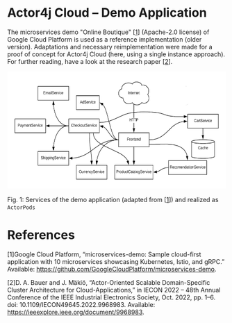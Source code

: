 # Actor4j Cloud – Demo Application #

The microservices demo "Online Boutique" [[1](#1)] (Apache-2.0 license) of Google Cloud Platform is used as a reference implementation (older version). Adaptations and necessary reimplementation were made for a proof of concept for Actor4j Cloud (here, using a single instance approach). For further reading, have a look at the research paper [[2](#2)].

<img src="doc/images/architecture-diagram.png" alt="The Reactive Manifesto" width="708" height="270"/>

Fig. 1: Services of the demo application (adapted from [[1](#1)]) and realized as `ActorPods`


# References #

[1]<a name="1"/>Google Cloud Platform, “microservices-demo: Sample cloud-first application with 10 microservices showcasing Kubernetes, Istio, and gRPC.” Available: https://github.com/GoogleCloudPlatform/microservices-demo.


[2]<a name="2"/>D. A. Bauer and J. Mäkiö, “Actor-Oriented Scalable Domain-Specific Cluster Architecture for Cloud-Applications,” in IECON 2022 – 48th Annual Conference of the IEEE Industrial Electronics Society, Oct. 2022, pp. 1–6. doi: 10.1109/IECON49645.2022.9968983. Available: https://ieeexplore.ieee.org/document/9968983.